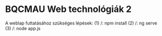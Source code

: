 # BQCMAU Web technológiák 2
A weblap futtatásához szükséges lépések:
	(1) /: npm install
	(2) /: ng serve
	(3) /: node app.js